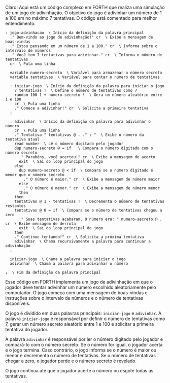 Claro! Aqui está um código complexo em FORTH que realiza uma simulação de um jogo de adivinhação. O objetivo do jogo é adivinhar um número de 1 a 100 em no máximo 7 tentativas. O código está comentado para melhor entendimento:

```
: jogo-advinhacao  \ Início da definição da palavra principal
  ." Bem-vindo ao jogo de adivinhação!" cr  \ Exibe a mensagem de boas-vindas
  ." Estou pensando em um número de 1 a 100." cr  \ Informa sobre o intervalo de números
  ." Você tem 7 tentativas para adivinhar." cr  \ Informa o número de tentativas
  cr  \ Pula uma linha

  variable numero-secreto  \ Variável para armazenar o número secreto
  variable tentativas  \ Variável para contar o número de tentativas

  : iniciar-jogo  \ Início da definição da palavra para iniciar o jogo
    7 tentativas !  \ Define o número de tentativas como 7
    random 100 1 + numero-secreto !  \ Gera um número aleatório entre 1 e 100
    cr  \ Pula uma linha
    ." Comece a adivinhar!" cr  \ Solicita a primeira tentativa
  ;

  : adivinhar  \ Início da definição da palavra para adivinhar o número
    cr  \ Pula uma linha
    ." Tentativa " tentativas @ . ." : "  \ Exibe o número da tentativa atual
    read number  \ Lê o número digitado pelo jogador
    dup numero-secreto @ = if   \ Compara o número digitado com o número secreto
      ." Parabéns, você acertou!" cr  \ Exibe a mensagem de acerto
      exit  \ Sai do loop principal do jogo
    else
      dup numero-secreto @ < if  \ Compara se o número digitado é menor que o número secreto
        ." O número é maior." cr  \ Exibe a mensagem de número maior
      else
        ." O número é menor." cr  \ Exibe a mensagem de número menor
      then
    then
    tentativas @ 1 - tentativas !  \ Decrementa o número de tentativas restantes
    tentativas @ 0 = if  \ Compara se o número de tentativas chegou a zero
      ." Suas tentativas acabaram. O número era: " numero-secreto @ . cr  \ Exibe mensagem de derrota
      exit  \ Sai do loop principal do jogo
    then
    ." Continue tentando!" cr  \ Solicita a próxima tentativa
    adivinhar  \ Chama recursivamente a palavra para continuar a adivinhação
  ;

  iniciar-jogo  \ Chama a palavra para iniciar o jogo
  adivinhar  \ Chama a palavra para adivinhar o número

;  \ Fim da definição da palavra principal
```

Esse código em FORTH implementa um jogo de adivinhação em que o jogador deve tentar adivinhar um número escolhido aleatoriamente pelo computador. O jogo começa com uma mensagem de boas-vindas e instruções sobre o intervalo de números e o número de tentativas disponíveis.

O jogo é dividido em duas palavras principais: `iniciar-jogo` e `adivinhar`. A palavra `iniciar-jogo` é responsável por definir o número de tentativas como 7, gerar um número secreto aleatório entre 1 e 100 e solicitar a primeira tentativa do jogador.

A palavra `adivinhar` é responsável por ler o número digitado pelo jogador e compará-lo com o número secreto. Se o número for igual, o jogador acerta e o jogo termina. Caso contrário, o jogo informa se o número é maior ou menor e decrementa o número de tentativas. Se o número de tentativas chegar a zero, o jogador perde e o número secreto é revelado.

O jogo continua até que o jogador acerte o número ou esgote todas as tentativas.